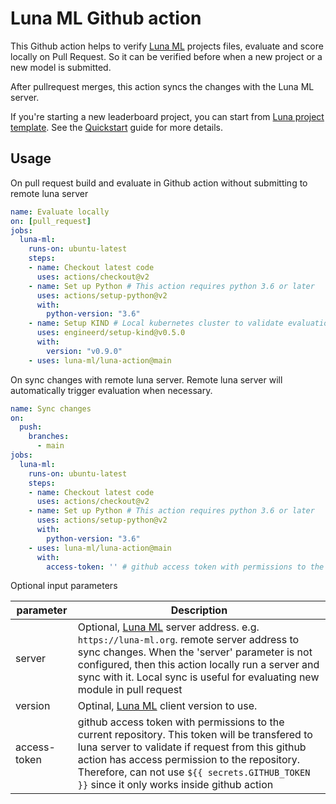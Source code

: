 # Luna ML Github action

This Github action helps to verify [Luna ML](https://github.com/luna-ml/luna) projects files, evaluate and score locally on Pull Request. So it can be verified before when a new project or a new model is submitted.

After pullrequest merges, this action syncs the changes with the Luna ML server.

If you're starting a new leaderboard project, you can start from [Luna project template](https://github.com/luna-ml/luna-project-template). See the [Quickstart](https://luna-ml.github.io/luna/quickstart/index.html) guide for more details.


## Usage

On pull request build and evaluate in Github action without submitting to remote luna server

```yaml
name: Evaluate locally
on: [pull_request]
jobs:
  luna-ml:
    runs-on: ubuntu-latest
    steps:
    - name: Checkout latest code
      uses: actions/checkout@v2
    - name: Set up Python # This action requires python 3.6 or later
      uses: actions/setup-python@v2
      with:
        python-version: "3.6"
    - name: Setup KIND # Local kubernetes cluster to validate evaluation
      uses: engineerd/setup-kind@v0.5.0
      with:
        version: "v0.9.0"
    - uses: luna-ml/luna-action@main
```

On sync changes with remote luna server. Remote luna server will automatically trigger evaluation when necessary.

```yaml
name: Sync changes
on:
  push:
    branches:
      - main
jobs:
  luna-ml:
    runs-on: ubuntu-latest
    steps:
    - name: Checkout latest code
      uses: actions/checkout@v2
    - name: Set up Python # This action requires python 3.6 or later
      uses: actions/setup-python@v2
      with:
        python-version: "3.6"
    - uses: luna-ml/luna-action@main
      with:
        access-token: '' # github access token with permissions to the current repository. Can not use ${{ secrets.GITHUB_TOKEN }}
```

Optional input parameters

| parameter | Description |
| ------- | --------- |
| server | Optional, [Luna ML](https://github.com/luna-ml/luna)  server address. e.g. `https://luna-ml.org`. remote server address to sync changes. When the 'server' parameter is not configured, then this action locally run a server and sync with it. Local sync is useful for evaluating new module in pull request |
| version | Optinal, [Luna ML](https://github.com/luna-ml/luna) client version to use.|
| access-token | github access token with permissions to the current repository. This token will be transfered to luna server to validate if request from this github action has access permission to the repository. Therefore, can not use `${{ secrets.GITHUB_TOKEN }}` since it only works inside github action |

